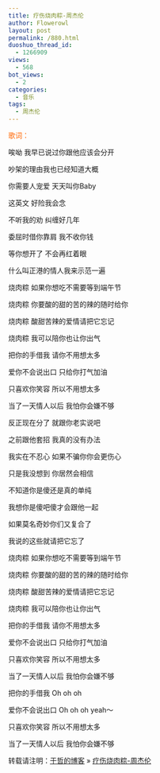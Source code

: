 ```yaml
---
title: 疗伤烧肉粽-周杰伦
author: Flowerowl
layout: post
permalink: /880.html
duoshuo_thread_id:
  - 1266909
views:
  - 568
bot_views:
  - 2
categories:
  - 音乐
tags:
  - 周杰伦
---
```

<span style="color: #ff6600;">歌词：</span>

唉呦 我早已说过你跟他应该会分开

吵架的理由我也已经知道大概

你需要人宠爱 天天叫你Baby

这英文 好险我会念

不听我的劝 纠缠好几年

委屈时借你靠肩 我不收你钱

等你想开了 不会再红着眼

什么叫正港的情人我来示范一遍

烧肉粽 如果你想吃不需要等到端午节

烧肉粽 你要酸的甜的苦的辣的随时给你

烧肉粽 酸甜苦辣的爱情请把它忘记

烧肉粽 我可以陪你也让你出气

把你的手借我 请你不用想太多

爱你不会说出口 只给你打气加油

只喜欢你笑容 所以不用想太多

当了一天情人以后 我怕你会嫌不够

反正现在分了 就跟你老实说吧

之前跟他套招 我真的没有办法

我实在不忍心 如果不骗你你会更伤心

只是我没想到 你居然会相信

不知道你是傻还是真的单纯

我想你是傻吧傻才会跟他一起

如果莫名奇妙你们又复合了

我说的这些就请把它忘了

烧肉粽 如果你想吃不需要等到端午节

烧肉粽 你要酸的甜的苦的辣的随时给你

烧肉粽 酸甜苦辣的爱情请把它忘记

烧肉粽 我可以陪你也让你出气

把你的手借我 请你不用想太多

爱你不会说出口 只给你打气加油

只喜欢你笑容 所以不用想太多

当了一天情人以后 我怕你会嫌不够

把你的手借我 Oh oh oh

爱你不会说出口 Oh oh oh yeah～

只喜欢你笑容 所以不用想太多

当了一天情人以后 我怕你会嫌不够

转载请注明：[于哲的博客][1] &raquo; [疗伤烧肉粽-周杰伦][2]

 [1]: http://localhost/wordpress
 [2]: http://localhost/wordpress/880.html